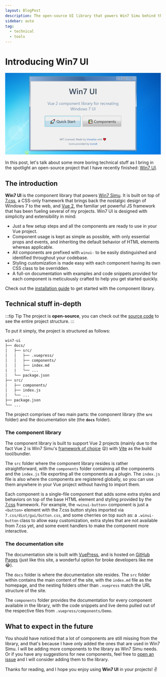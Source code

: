 ```yaml
---
layout: BlogPost
description: The open-source UI library that powers Win7 Simu behind the scenes.
sidebar: auto
tag:
  - technical
  - tools
---
```


# Introducing Win7 UI

<m-blog-meta />

![Win7 UI screenshot](/assets/covers/win7-ui-hero.jpg)

In this post, let's talk about some more boring technical stuff as I bring in the spotlight an open-source project that I have recently finished: [Win7 UI](https://win7ui.visnalize.com/).

## The introduction

__Win7 UI__ is the component library that powers [Win7 Simu](../win7simu/about.md). It is built on top of [7.css](https://khang-nd.github.io/7.css/), a CSS-only framework that brings back the nostalgic design of Windows 7 to the web, and [Vue 2](https://v2.vuejs.org/), the familiar yet powerful JS framework that has been fueling several of my projects. Win7 UI is designed with simplicity and extensibility in mind:

- Just a few setup steps and all the components are ready to use in your Vue project.
- Component usage is kept as simple as possible, with only essential props and events, and inheriting the default behavior of HTML elements whereas applicable.
- All components are prefixed with `winui-` to be easily distinguished and identified throughout your codebase.
- Styling customization is made easy with each component having its own CSS class to be overridden.
- A full-on documentation with examples and code snippets provided for each component is meticulously crafted to help you get started quickly.

Check out the [installation guide](https://win7ui.visnalize.com/guide/#installation) to get started with the component library.

## Technical stuff in-depth

:::tip Tip
The project is __open-source__, you can check out the [source code](https://github.com/visnalize/win7-ui) to see the entire project structure.
:::

To put it simply, the project is structured as follows:

```{2,9}
win7-ui
├── docs/
│   ├── src/
│   │   ├── .vuepress/
│   │   ├── components/
│   │   ├── index.md
|   |   └── ...
│   └── package.json
├── src/
│   ├── components/
│   ├── index.js
│   └── ...
├── package.json
└── ...
```

The project comprises of two main parts: the component library (the __`src`__ folder) and the documentation site (the __`docs`__ folder).

<a-google-ad />

### The component library

The component library is built to support Vue 2 projects (mainly due to the fact Vue 2 is Win7 Simu's [framework of choice](./building-win7-simu.md#the-tech-stack) 😜) with [Vite](https://vitejs.dev/) as the build tool/bundler.

The `src` folder where the component library resides is rather straightforward, with the `components` folder containing all the components and the `index.js` file exporting all the components as a plugin. The `index.js` file is also where the components are registered globally, so you can use them anywhere in your Vue project without having to import them.

Each component is a single-file component that adds some extra styles and behaviors on top of the base HTML element and styling provided by the [7.css](https://khang-nd.github.io/7.css/) framework. For example, the `<winui-button>` component is just a `<button>` element with the 7.css button styles imported via `7.css/dist/gui/button.css`, and some cherries on top such as: a `.winui-button` class to allow easy customization, extra styles that are not available from 7.css yet, and some event handlers to make the component more interactive.

### The documentation site

The documentation site is built with [VuePress](https://vuepress.vuejs.org/), and is hosted on [GitHub Pages](https://pages.github.com/) (just like this site, a wonderful option for broke developers like me 😂).

The `docs` folder is where the documentation site resides. The `src` folder within contains the main content of the site, with the `index.md` file as the homepage, and the nesting folders other than `.vuepress` match the URL structure of the site.

The `components` folder provides the documentation for every component available in the library, with the code snippets and live demo pulled out of the respective files from `.vuepress/components/Demo`.

## What to expect in the future

You should have noticed that a lot of components are still missing from the library, and that's because I have only added the ones that are used in Win7 Simu. I will be adding more components to the library as Win7 Simu needs. Or if you have any suggestions for new components, feel free to [open an issue](https://github.com/Visnalize/win7-ui/issues) and I will consider adding them to the library.

Thanks for reading, and I hope you enjoy using __Win7 UI__ in your projects! ✌️

<m-blog-tag-list :tags="$page.frontmatter.tag" showIcon />

